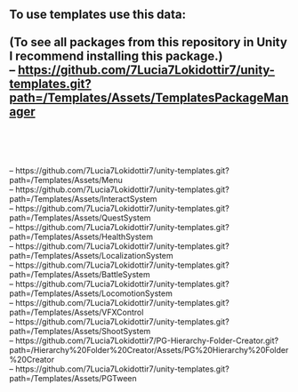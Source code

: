 To use templates use this data: <br>
<br>
(To see all packages from this repository in Unity I recommend installing this package.) <br>
– https://github.com/7Lucia7Lokidottir7/unity-templates.git?path=/Templates/Assets/TemplatesPackageManager <br>
<br>
<br>
-------------------------------------------------------------------------------------------------------------------
<br>
– https://github.com/7Lucia7Lokidottir7/unity-templates.git?path=/Templates/Assets/Menu <br>
– https://github.com/7Lucia7Lokidottir7/unity-templates.git?path=/Templates/Assets/InteractSystem <br>
– https://github.com/7Lucia7Lokidottir7/unity-templates.git?path=/Templates/Assets/QuestSystem <br>
– https://github.com/7Lucia7Lokidottir7/unity-templates.git?path=/Templates/Assets/HealthSystem <br>
– https://github.com/7Lucia7Lokidottir7/unity-templates.git?path=/Templates/Assets/LocalizationSystem <br>
– https://github.com/7Lucia7Lokidottir7/unity-templates.git?path=/Templates/Assets/BattleSystem <br>
– https://github.com/7Lucia7Lokidottir7/unity-templates.git?path=/Templates/Assets/LocomotionSystem <br>
– https://github.com/7Lucia7Lokidottir7/unity-templates.git?path=/Templates/Assets/VFXControl <br>
– https://github.com/7Lucia7Lokidottir7/unity-templates.git?path=/Templates/Assets/ShootSystem <br>
– https://github.com/7Lucia7Lokidottir7/PG-Hierarchy-Folder-Creator.git?path=/Hierarchy%20Folder%20Creator/Assets/PG%20Hierarchy%20Folder%20Creator <br>
– https://github.com/7Lucia7Lokidottir7/unity-templates.git?path=/Templates/Assets/PGTween <br>

